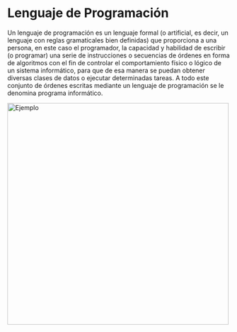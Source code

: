 # Lenguaje de Programación 

Un lenguaje de programación es un lenguaje formal (o artificial, es decir, un lenguaje con reglas gramaticales bien definidas) que proporciona a una persona, en este caso el programador, la capacidad y habilidad de escribir (o programar) una serie de instrucciones o secuencias de órdenes en forma de algoritmos con el fin de controlar el comportamiento físico o lógico de un sistema informático, para que de esa manera se puedan obtener diversas clases de datos o ejecutar determinadas tareas. A todo este conjunto de órdenes escritas mediante un lenguaje de programación se le denomina programa informático.

<p aling="center">
  <img src="[https://upload.wikimedia.org/wikipedia/commons/thumb/0/0b/PET-basic.png/300px-PET-basic.png](https://upload.wikimedia.org/wikipedia/commons/0/0b/PET-basic.png)"
alt="Ejemplo" width="500"> 

